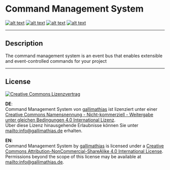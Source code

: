 # Command Management System

[![alt text](https://img.shields.io/badge/master-2.0--alpha3-green.svg?style=flat-square)](https://github.com/Gallimathias/CommandManagementSystem) [![alt text](https://img.shields.io/badge/nuget-2.0--alpha3-green.svg?style=flat-square)](https://www.nuget.org/packages/CommandManagementSystem/) [![alt text](https://img.shields.io/badge/develop-2.0-orange.svg?style=flat-square)](https://github.com/Gallimathias/CommandManagementSystem/tree/develop) [![alt text](https://img.shields.io/badge/license-CC_4.0_BY--NC--SA-lightgrey.svg?style=flat-square)](http://creativecommons.org/licenses/by-nc-sa/4.0/)

---

## Description
The command management system is an event bus that enables extensible and event-controlled commands for your project

---

## License

<a rel="license" href="http://creativecommons.org/licenses/by-nc-sa/4.0/"><img alt="Creative Commons Lizenzvertrag" style="border-width:0" src="https://i.creativecommons.org/l/by-nc-sa/4.0/88x31.png" /></a>

__DE__:<br /><span xmlns:dct="http://purl.org/dc/terms/" property="dct:title">Command Management System</span> von <a xmlns:cc="http://creativecommons.org/ns#" href="http://www.gallimathias.de/" property="cc:attributionName" rel="cc:attributionURL">gallimathias</a> ist lizenziert unter einer <a rel="license" href="http://creativecommons.org/licenses/by-nc-sa/4.0/">Creative Commons Namensnennung - Nicht-kommerziell - Weitergabe unter gleichen Bedingungen 4.0 International Lizenz</a>.<br />Über diese Lizenz hinausgehende Erlaubnisse können Sie unter <a xmlns:cc="http://creativecommons.org/ns#" href="mailto:info@gallimathias.de" rel="cc:morePermissions">mailto:info@gallimathias.de</a> erhalten.

__EN__:<br /><span xmlns:dct="http://purl.org/dc/terms/" property="dct:title">Command Management System</span> by <a xmlns:cc="http://creativecommons.org/ns#" href="http://www.gallimathias.de/" property="cc:attributionName" rel="cc:attributionURL">gallimathias</a> is licensed under a <a rel="license" href="http://creativecommons.org/licenses/by-nc-sa/4.0/">Creative Commons Attribution-NonCommercial-ShareAlike 4.0 International License</a>.<br />Permissions beyond the scope of this license may be available at <a xmlns:cc="http://creativecommons.org/ns#" href="mailto:info@gallimathias.de" rel="cc:morePermissions">mailto:info@gallimathias.de</a>.
